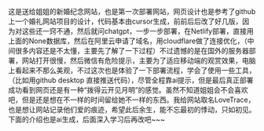 这是送给姐姐的新婚纪念网站，也是第一次部署网站，网页设计也是参考了github上一个婚礼网站项目的设计，代码基本由cursor生成，前前后后改了好几版，因为对这些还一窍不通，然后就问chatgpt，一步一步部署，在Netlify部署，直接用上面的None数据库，然后在阿里云申请了域名，用cloudflare做了连接优化，（中间很多内容还是不太懂，主要先了解了一下过程）不过遗憾的是在国外的服务器部署，网站打开很慢，然后微信有危险提示，主要为了适应移动端的观赏效果，电脑上看起来不那么美观，不过这次也是体验了一下部署流程，学会了使用一些工具，（比如用github desktop 直接推送代码），尽管全程靠ai提示，但是最后真正部署成功看到网页还是有一种“拨得云开见月明”的感觉。虽然不知道姐姐会不会喜欢吧，但是还是想在不一样的时间留给她不一样的东西。我给网站取名LoveTrace，也是想让网站记录他们爱的痕迹，希望此后余生，能不忘最初的悸动，只如初见。 下面的介绍也是ai生成，后面深入学习后再改吧~~~
